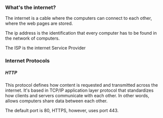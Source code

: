 
### What's the internet?

The internet is a cable where the computers can connect to each other, where the web pages are stored.

The ip address is the identification that every computer has to be found in the network of computers.

The ISP is the internet Service Provider 


### Internet Protocols

##### HTTP

This protocol defines how content is requested and transmitted across the internet. It's based in TCP/IP application layer protocol that standardizes how clients and servers communicate with each other. In other words, allows computers share data between each other.

The default port is 80, HTTPS, however, uses port 443.





